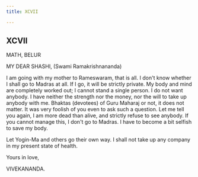 ```yaml
---
title: XCVII

---
```





  

  


## XCVII

MATH, BELUR

MY DEAR SHASHI, (Swami Ramakrishnananda)

I am going with my mother to Rameswaram, that is all. I don't know
whether I shall go to Madras at all. If I go, it will be strictly
private. My body and mind are completely worked out; I cannot stand a
single person. I do not want anybody. I have neither the strength nor
the money, nor the will to take up anybody with me. Bhaktas (devotees)
of Guru Maharaj or not, it does not matter. It was very foolish of you
even to ask such a question. Let me tell you again, I am more dead than
alive, and strictly refuse to see anybody. If you cannot manage this, I
don't go to Madras. I have to become a bit selfish to save my body.

Let Yogin-Ma and others go their own way. I shall not take up any
company in my present state of health.

Yours in love,

VIVEKANANDA.


